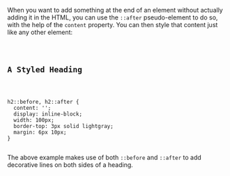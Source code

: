 When you want to add something at the
end of an element without actually
adding it in the HTML, you can use the
`::after` pseudo-element to do so,
with the help of the `content` property.
You can then style that content
just like any other element:

<codeblock language="css" type="lesson">
<code>
<panel language="html">
<h2>A Styled Heading</h2>
</panel>
<panel language="css">
h2::before, h2::after {
  content: '';
  display: inline-block;
  width: 100px;
  border-top: 3px solid lightgray;
  margin: 6px 10px;
}
</panel>
</code>
</codeblock>

The above example makes use of
both `::before` and `::after`
to add decorative lines on
both sides of a heading.